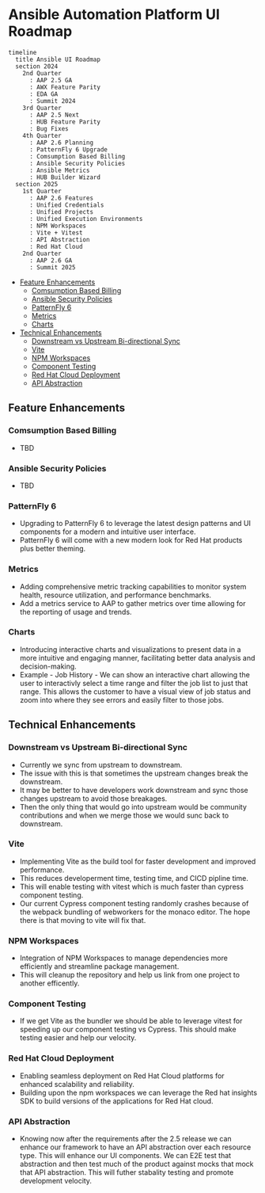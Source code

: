 
# Ansible Automation Platform UI Roadmap

```mermaid
timeline
  title Ansible UI Roadmap
  section 2024
    2nd Quarter 
      : AAP 2.5 GA
      : AWX Feature Parity
      : EDA GA
      : Summit 2024
    3rd Quarter
      : AAP 2.5 Next
      : HUB Feature Parity
      : Bug Fixes
    4th Quarter
      : AAP 2.6 Planning
      : PatternFly 6 Upgrade
      : Comsumption Based Billing
      : Ansible Security Policies
      : Ansible Metrics
      : HUB Builder Wizard
  section 2025
    1st Quarter
      : AAP 2.6 Features
      : Unified Credentials
      : Unified Projects
      : Unified Execution Environments
      : NPM Workspaces
      : Vite + Vitest
      : API Abstraction
      : Red Hat Cloud
    2nd Quarter
      : AAP 2.6 GA
      : Summit 2025

```

- [Feature Enhancements](#feature-enhancements)
  - [Comsumption Based Billing](#comsumption-based-billing)
  - [Ansible Security Policies](#ansible-security-policies)
  - [PatternFly 6](#patternfly-6)
  - [Metrics](#metrics)
  - [Charts](#charts)
- [Technical Enhancements](#technical-enhancements)
  - [Downstream vs Upstream Bi-directional Sync](#downstream-vs-upstream-bi-directional-sync)
  - [Vite](#vite)
  - [NPM Workspaces](#npm-workspaces)
  - [Component Testing](#component-testing)
  - [Red Hat Cloud Deployment](#red-hat-cloud-deployment)
  - [API Abstraction](#api-abstraction)

## Feature Enhancements

### Comsumption Based Billing

- TBD

### Ansible Security Policies

- TBD

### PatternFly 6

- Upgrading to PatternFly 6 to leverage the latest design patterns and UI components for a modern and intuitive user interface.
- PatternFly 6 will come with a new modern look for Red Hat products plus better theming.

### Metrics

- Adding comprehensive metric tracking capabilities to monitor system health, resource utilization, and performance benchmarks.
- Add a metrics service to AAP to gather metrics over time allowing for the reporting of usage and trends.

### Charts

- Introducing interactive charts and visualizations to present data in a more intuitive and engaging manner, facilitating better data analysis and decision-making.
- Example - Job History - We can show an interactive chart allowing the user to interactivly select a time range and filter the job list to just that range. This allows the customer to have a visual view of job status and zoom into where they see errors and easily filter to those jobs.

## Technical Enhancements

### Downstream vs Upstream Bi-directional Sync

- Currently we sync from upstream to downstream.
- The issue with this is that sometimes the upstream changes break the downstream.
- It may be better to have developers work downstream and sync those changes upstream to avoid those breakages.
- Then the only thing that would go into upstream would be community contributions and when we merge those we would sunc back to downstream.

### Vite

- Implementing Vite as the build tool for faster development and improved performance.
- This reduces developerment time, testing time, and CICD pipline time.
- This will enable testing with vitest which is much faster than cypress component testing.
- Our current Cypress component testing randomly crashes because of the webpack bundling of webworkers for the monaco editor. The hope there is that moving to vite will fix that.

### NPM Workspaces

- Integration of NPM Workspaces to manage dependencies more efficiently and streamline package management.
- This will cleanup the repository and help us link from one project to another efficently.

### Component Testing

- If we get Vite as the bundler we should be able to leverage vitest for speeding up our component testing vs Cypress. This should make testing easier and help our velocity.

### Red Hat Cloud Deployment

- Enabling seamless deployment on Red Hat Cloud platforms for enhanced scalability and reliability.
- Building upon the npm workspaces we can leverage the Red hat insights SDK to build versions of the applications for Red Hat cloud.

### API Abstraction

- Knowing now after the requirements after the 2.5 release we can enhance our framework to have an API abstraction over each resource type. This will enhance our UI components. We can E2E test that abstraction and then test much of the product against mocks that mock that API abstraction. This will futher stabality testing and promote development velocity.
